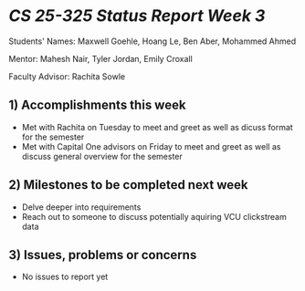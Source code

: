 # *CS 25-325 Status Report Week 3*

Students' Names: Maxwell Goehle, Hoang Le, Ben Aber, Mohammed Ahmed

Mentor: Mahesh Nair, Tyler Jordan, Emily Croxall

Faculty Advisor: Rachita Sowle

 ## 1) Accomplishments this week ##
   - Met with Rachita on Tuesday to meet and greet as well as dicuss format for the semester
   - Met with Capital One advisors on Friday to meet and greet as well as discuss general overview for the semester
## 2) Milestones to be completed next week ##
   - Delve deeper into requirements
   - Reach out to someone to discuss potentially aquiring VCU clickstream data
## 3) Issues, problems or concerns ## 
   - No issues to report yet
